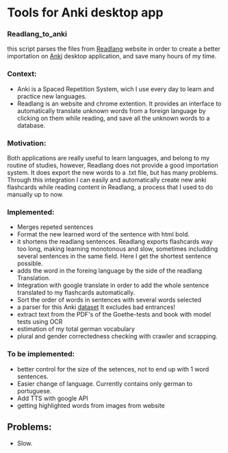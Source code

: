 # Tools for Anki desktop app

### Readlang_to_anki
this script parses the files from [Readlang](https://readlang.com/) website in order to create a better importation on [Anki](https://apps.ankiweb.net/) desktop application, and save many hours of my time.


### Context:
  - Anki is a Spaced Repetition System, wich I use every day to learn and practice new languages. 
  - Readlang is an website and chrome extention. It provides an interface to automatically translate unknown words from a foreign language by clicking on them while reading, and save all the unknown words to a database.

### Motivation:
  Both applications are really useful to learn languages, and belong to my routine of studies, however, Readlang does not provide a good importation system. It does export the new words to a .txt file, but has many problems. 
  Through this integration I can easily and automatically create new anki flashcards while reading content in Readlang, a process that I used to do manually up to now.
  
### Implemented:
  - Merges repeted sentences
  - Format the new learned word of the sentence with html bold.
  - it shortens the readlang sentences. Readlang exports flashcards way too long, making learning monotonous and slow, sometimes includding several sentences in the same field. Here I get the shortest sentence possible.
  - adds the word in the foreing language by the side of the readlang Translation.
  - Integration with google translate in order to add the whole sentence translated to my flashcards automatically.
  - Sort the order of words in sentences with several words selected
  - a parser for this Anki [dataset](https://ankiweb.net/shared/info/1852912768) It excludes bad entrances!
  - extract text from the PDF's of the Goethe-tests and book with model tests using OCR
  - estimation of my total german vocabulary
  - plural and gender correctedness checking with crawler and scrapping.

### To be implemented:
  - better control for the size of the setences, not to end up with 1 word sentences.
  - Easier change of language. Currently contains only german to portuguese.
  - Add TTS with google API
  - getting highlighted words from images from website

## Problems:
  - Slow.

